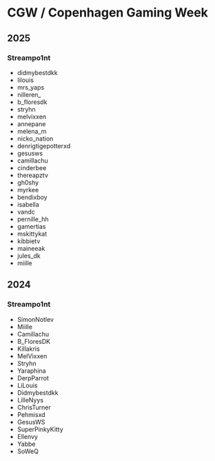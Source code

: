 # CGW / Copenhagen Gaming Week

## 2025
### Streampo1nt
- didmybestdkk
- lilouis
- mrs_yaps
- nilleren_
- b_floresdk
- stryhn
- melvixxen
- annepane
- melena_m
- nicko_nation
- denrigtigepotterxd
- gesusws
- camillachu
- cinderbee
- thereapztv
- gh0shy
- myrkee
- bendixboy
- isabella
- vandc
- pernille_hh
- gamertias
- mskittykat
- kibbietv
- maineeak
- jules_dk
- miille

## 2024
### Streampo1nt
- SimonNotlev
- Miille
- Camillachu
- B_FloresDK
- Killakris
- MelVixxen
- Stryhn
- Yaraphina
- DerpParrot
- LiLouis
- Didmybestdkk
- LilleNyys
- ChrisTurner
- Pehmisxd
- GesusWS
- SuperPinkyKitty
- Ellenvy
- Yabbe
- SoWeQ

